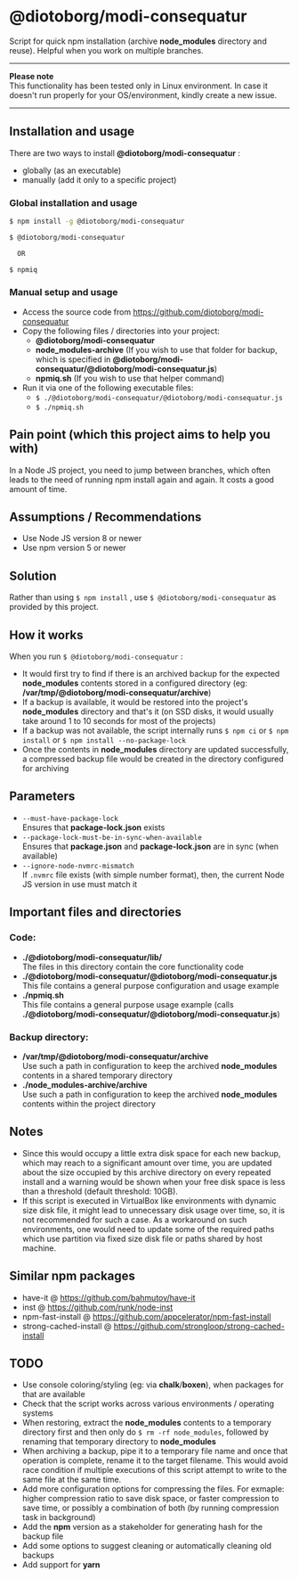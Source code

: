 # @diotoborg/modi-consequatur
Script for quick npm installation (archive **node_modules** directory and reuse). Helpful when you work on multiple branches.

---

**Please note**  
This functionality has been tested only in Linux environment. In case it doesn't run properly for your OS/environment, kindly create a new issue.

---

## Installation and usage

There are two ways to install **@diotoborg/modi-consequatur** :  
* globally (as an executable)
* manually (add it only to a specific project)

### Global installation and usage

```sh
$ npm install -g @diotoborg/modi-consequatur
```

```sh
$ @diotoborg/modi-consequatur

  OR

$ npmiq
```

### Manual setup and usage

* Access the source code from https://github.com/diotoborg/modi-consequatur
* Copy the following files / directories into your project:
  * **@diotoborg/modi-consequatur**
  * **node_modules-archive** (If you wish to use that folder for backup, which is specified in **@diotoborg/modi-consequatur/@diotoborg/modi-consequatur.js**)
  * **npmiq.sh** (If you wish to use that helper command)
* Run it via one of the following executable files:
  * `$ ./@diotoborg/modi-consequatur/@diotoborg/modi-consequatur.js`
  * `$ ./npmiq.sh`

## Pain point (which this project aims to help you with)
In a Node JS project, you need to jump between branches, which often leads to the need of running npm install again and again. It costs a good amount of time.

## Assumptions / Recommendations
* Use Node JS version 8 or newer
* Use npm version 5 or newer

## Solution
Rather than using `$ npm install` , use `$ @diotoborg/modi-consequatur` as provided by this project.

## How it works
When you run `$ @diotoborg/modi-consequatur` :
* It would first try to find if there is an archived backup for the expected **node_modules** contents stored in a configured directory (eg: **/var/tmp/@diotoborg/modi-consequatur/archive**)
* If a backup is available, it would be restored into the project's **node_modules** directory and that's it (on SSD disks, it would usually take around 1 to 10 seconds for most of the projects)
* If a backup was not available, the script internally runs `$ npm ci` or `$ npm install` or `$ npm install --no-package-lock`
* Once the contents in **node_modules** directory are updated successfully, a compressed backup file would be created in the directory configured for archiving

## Parameters
* `--must-have-package-lock`  
  Ensures that **package-lock.json** exists
* `--package-lock-must-be-in-sync-when-available`  
  Ensures that **package.json** and **package-lock.json** are in sync (when available)
* `--ignore-node-nvmrc-mismatch`  
  If `.nvmrc` file exists (with simple number format), then, the current Node JS version in use must match it

## Important files and directories
### Code:
* **./@diotoborg/modi-consequatur/lib/**  
  The files in this directory contain the core functionality code
* **./@diotoborg/modi-consequatur/@diotoborg/modi-consequatur.js**  
  This file contains a general purpose configuration and usage example
* **./npmiq.sh**  
  This file contains a general purpose usage example (calls **./@diotoborg/modi-consequatur/@diotoborg/modi-consequatur.js**)

### Backup directory:
* **/var/tmp/@diotoborg/modi-consequatur/archive**  
  Use such a path in configuration to keep the archived **node_modules** contents in a shared temporary directory
* **./node_modules-archive/archive**  
  Use such a path in configuration to keep the archived **node_modules** contents within the project directory

## Notes
* Since this would occupy a little extra disk space for each new backup, which may reach to a significant amount over time, you are updated about the size occupied by this archive directory on every repeated install and a warning would be shown when your free disk space is less than a threshold (default threshold: 10GB).
* If this script is executed in VirtualBox like environments with dynamic size disk file, it might lead to unnecessary disk usage over time, so, it is not recommended for such a case. As a workaround on such environments, one would need to update some of the required paths which use partition via fixed size disk file or paths shared by host machine.

## Similar npm packages
* have-it @ https://github.com/bahmutov/have-it
* inst @ https://github.com/runk/node-inst
* npm-fast-install @ https://github.com/appcelerator/npm-fast-install
* strong-cached-install @ https://github.com/strongloop/strong-cached-install

## TODO
* Use console coloring/styling (eg: via **chalk**/**boxen**), when packages for that are available
* Check that the script works across various environments / operating systems
* When restoring, extract the **node_modules** contents to a temporary directory first and then only do `$ rm -rf node_modules`, followed by renaming that temporary directory to **node_modules**
* When archiving a backup, pipe it to a temporary file name and once that operation is complete, rename it to the target filename. This would avoid race condition if multiple executions of this script attempt to write to the same file at the same time.
* Add more configuration options for compressing the files. For exmaple: higher compression ratio to save disk space, or faster compression to save time, or possibly a combination of both (by running compression task in background)
* Add the **npm** version as a stakeholder for generating hash for the backup file
* Add some options to suggest cleaning or automatically cleaning old backups
* Add support for **yarn**
